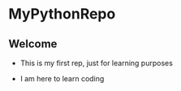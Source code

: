 # MyPythonRepo


## Welcome
 
 - This is my first rep, just for learning purposes

* I am here to learn coding
